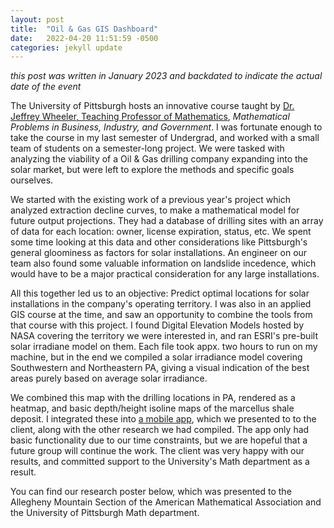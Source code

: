 ```yaml
---
layout: post
title:  "Oil & Gas GIS Dashboard"
date:   2022-04-20 11:51:59 -0500
categories: jekyll update
---
```


*this post was written in January 2023 and backdated to indicate the actual date of the event*

The University of Pittsburgh hosts an innovative course taught by [Dr. Jeffrey Wheeler, Teaching Professor of Mathematics](https://sites.pitt.edu/~jwheeler/), *Mathematical Problems in Business, Industry, and Government*. I was fortunate enough to take the course in my last semester of Undergrad, and worked with a small team of students on a semester-long project. We were tasked with analyzing the viability of a Oil & Gas drilling company expanding into the solar market, but were left to explore the methods and specific goals ourselves. 

We started with the existing work of a previous year's project which analyzed extraction decline curves, to make a mathematical model for future output projections. They had a database of drilling sites with an array of data for each location: owner, license expiration, status, etc. We spent some time looking at this data and other considerations like Pittsburgh's general gloominess as factors for solar installations. An engineer on our team also found some valuable information on landslide incedence, which would have to be a major practical consideration for any large installations. 

All this together led us to an objective: Predict optimal locations for solar installations in the company's operating territory. I was also in an applied GIS course at the time, and saw an opportunity to combine the tools from that course with this project. I found Digital Elevation Models hosted by NASA covering the territory we were interested in, and ran ESRI's pre-built solar irradiane model on them. Each file took appx. two hours to run on my machine, but in the end we compiled a solar irradiance model covering Southwestern and Northeastern PA, giving a visual indication of the best areas purely based on average solar irradiance.

We combined this map with the drilling locations in PA, rendered as a heatmap, and basic depth/height isoline maps of the marcellus shale deposit. I integrated these into [a mobile app](https://pitt.maps.arcgis.com/apps/instant/lookup/index.html?appid=5f3df8583d41423997f89c86ed6f3b38), which we presented to to the client, along with the other research we had compiled. The app only had basic functionality due to our time constraints, but we are hopeful that a future group will continue the work. The client was very happy with our results, and committed support to the University's Math department as a result.

You can find our research poster below, which was presented to the Allegheny Mountain Section of the American Mathematical Association and the University of Pittsburgh Math department.

<object data="/assets/BIG_Gas_to_Solar_2022_Poster.pdf" width="100%" type='application/pdf'></object>